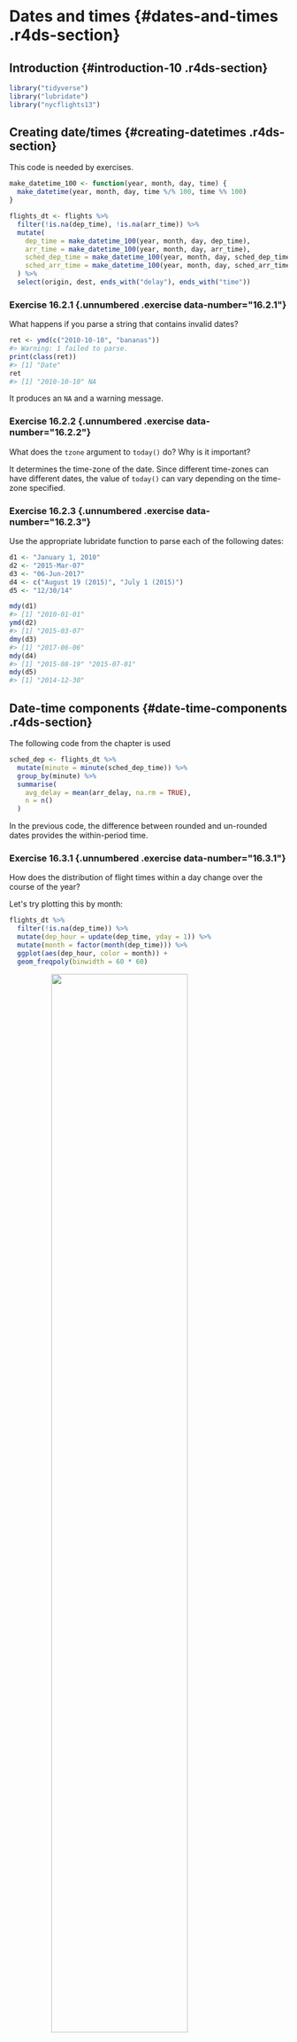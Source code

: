 
# Dates and times {#dates-and-times .r4ds-section}

## Introduction {#introduction-10 .r4ds-section}


```r
library("tidyverse")
library("lubridate")
library("nycflights13")
```

## Creating date/times {#creating-datetimes .r4ds-section}

This code is needed by exercises.

```r
make_datetime_100 <- function(year, month, day, time) {
  make_datetime(year, month, day, time %/% 100, time %% 100)
}

flights_dt <- flights %>%
  filter(!is.na(dep_time), !is.na(arr_time)) %>%
  mutate(
    dep_time = make_datetime_100(year, month, day, dep_time),
    arr_time = make_datetime_100(year, month, day, arr_time),
    sched_dep_time = make_datetime_100(year, month, day, sched_dep_time),
    sched_arr_time = make_datetime_100(year, month, day, sched_arr_time)
  ) %>%
  select(origin, dest, ends_with("delay"), ends_with("time"))
```

### Exercise 16.2.1 {.unnumbered .exercise data-number="16.2.1"}

<div class="question">

What happens if you parse a string that
contains invalid dates?

</div>

<div class="answer">


```r
ret <- ymd(c("2010-10-10", "bananas"))
#> Warning: 1 failed to parse.
print(class(ret))
#> [1] "Date"
ret
#> [1] "2010-10-10" NA
```

It produces an `NA` and a warning message.

</div>

### Exercise 16.2.2 {.unnumbered .exercise data-number="16.2.2"}

<div class="question">

What does the `tzone` argument to `today()` do? 
Why is it important?

</div>

<div class="answer">

It determines the time-zone of the date. 
Since different time-zones can have different dates, the value of `today()` can vary depending on the time-zone specified.

</div>

### Exercise 16.2.3 {.unnumbered .exercise data-number="16.2.3"}

<div class="question">

Use the appropriate lubridate function to parse each of the following dates:


```r
d1 <- "January 1, 2010"
d2 <- "2015-Mar-07"
d3 <- "06-Jun-2017"
d4 <- c("August 19 (2015)", "July 1 (2015)")
d5 <- "12/30/14"
```

</div>

<div class="answer">


```r
mdy(d1)
#> [1] "2010-01-01"
ymd(d2)
#> [1] "2015-03-07"
dmy(d3)
#> [1] "2017-06-06"
mdy(d4)
#> [1] "2015-08-19" "2015-07-01"
mdy(d5)
#> [1] "2014-12-30"
```

</div>

## Date-time components {#date-time-components .r4ds-section}

The following code from the chapter is used


```r
sched_dep <- flights_dt %>%
  mutate(minute = minute(sched_dep_time)) %>%
  group_by(minute) %>%
  summarise(
    avg_delay = mean(arr_delay, na.rm = TRUE),
    n = n()
  )
```
In the previous code, the difference between rounded and un-rounded dates provides the within-period time.

### Exercise 16.3.1 {.unnumbered .exercise data-number="16.3.1"}

<div class="question">

How does the distribution of flight times
within a day change over the course of the year?

</div>

<div class="answer">

Let's try plotting this by month:

```r
flights_dt %>%
  filter(!is.na(dep_time)) %>%
  mutate(dep_hour = update(dep_time, yday = 1)) %>%
  mutate(month = factor(month(dep_time))) %>%
  ggplot(aes(dep_hour, color = month)) +
  geom_freqpoly(binwidth = 60 * 60)
```

<img src="datetimes_files/figure-html/unnamed-chunk-8-1.png" width="70%" style="display: block; margin: auto;" />

This will look better if everything is normalized within groups. The reason
that February is lower is that there are fewer days and thus fewer flights.

```r
flights_dt %>%
  filter(!is.na(dep_time)) %>%
  mutate(dep_hour = update(dep_time, yday = 1)) %>%
  mutate(month = factor(month(dep_time))) %>%
  ggplot(aes(dep_hour, color = month)) +
  geom_freqpoly(aes(y = ..density..), binwidth = 60 * 60)
```

<img src="datetimes_files/figure-html/unnamed-chunk-9-1.png" width="70%" style="display: block; margin: auto;" />

At least to me there doesn't appear to much difference in within-day distribution over the year, but I maybe thinking about it incorrectly.

</div>

### Exercise 16.3.2 {.unnumbered .exercise data-number="16.3.2"}

<div class="question">

Compare `dep_time`, `sched_dep_time` and `dep_delay`. Are they consistent? Explain your findings.

</div>

<div class="answer">

If they are consistent, then `dep_time = sched_dep_time + dep_delay`.


```r
flights_dt %>%
  mutate(dep_time_ = sched_dep_time + dep_delay * 60) %>%
  filter(dep_time_ != dep_time) %>%
  select(dep_time_, dep_time, sched_dep_time, dep_delay)
#> # A tibble: 1,205 x 4
#>   dep_time_           dep_time            sched_dep_time      dep_delay
#>   <dttm>              <dttm>              <dttm>                  <dbl>
#> 1 2013-01-02 08:48:00 2013-01-01 08:48:00 2013-01-01 18:35:00       853
#> 2 2013-01-03 00:42:00 2013-01-02 00:42:00 2013-01-02 23:59:00        43
#> 3 2013-01-03 01:26:00 2013-01-02 01:26:00 2013-01-02 22:50:00       156
#> 4 2013-01-04 00:32:00 2013-01-03 00:32:00 2013-01-03 23:59:00        33
#> 5 2013-01-04 00:50:00 2013-01-03 00:50:00 2013-01-03 21:45:00       185
#> 6 2013-01-04 02:35:00 2013-01-03 02:35:00 2013-01-03 23:59:00       156
#> # … with 1,199 more rows
```

There exist discrepancies. It looks like there are mistakes in the dates. These
are flights in which the actual departure time is on the *next* day relative to
the scheduled departure time. We forgot to account for this when creating the
date-times using `make_datetime_100()` function in [16.2.2 From individual components](https://r4ds.had.co.nz/dates-and-times.html#from-individual-components). The code would have had to check if the departure time is less than
the scheduled departure time plus departure delay (in minutes). Alternatively, simply adding the departure delay to the scheduled departure time is a more robust way to construct the departure time because it will automatically account for crossing into the next day.

</div>

### Exercise 16.3.3 {.unnumbered .exercise data-number="16.3.3"}

<div class="question">

Compare `air_time` with the duration between the departure and arrival. 
Explain your findings.

</div>

<div class="answer">


```r
flights_dt %>%
  mutate(
    flight_duration = as.numeric(arr_time - dep_time),
    air_time_mins = air_time,
    diff = flight_duration - air_time_mins
  ) %>%
  select(origin, dest, flight_duration, air_time_mins, diff)
#> # A tibble: 328,063 x 5
#>   origin dest  flight_duration air_time_mins  diff
#>   <chr>  <chr>           <dbl>         <dbl> <dbl>
#> 1 EWR    IAH               193           227   -34
#> 2 LGA    IAH               197           227   -30
#> 3 JFK    MIA               221           160    61
#> 4 JFK    BQN               260           183    77
#> 5 LGA    ATL               138           116    22
#> 6 EWR    ORD               106           150   -44
#> # … with 3.281e+05 more rows
```

</div>

### Exercise 16.3.4 {.unnumbered .exercise data-number="16.3.4"}

<div class="question">

How does the average delay time change over the course of a day? Should you use `dep_time` or `sched_dep_time`? Why?

</div>

<div class="answer">

Use `sched_dep_time` because that is the relevant metric for someone scheduling a flight. Also, using `dep_time` will always bias delays to later in the day since delays will push flights later.


```r
flights_dt %>%
  mutate(sched_dep_hour = hour(sched_dep_time)) %>%
  group_by(sched_dep_hour) %>%
  summarise(dep_delay = mean(dep_delay)) %>%
  ggplot(aes(y = dep_delay, x = sched_dep_hour)) +
  geom_point() +
  geom_smooth()
#> `geom_smooth()` using method = 'loess' and formula 'y ~ x'
```

<img src="datetimes_files/figure-html/unnamed-chunk-12-1.png" width="70%" style="display: block; margin: auto;" />

</div>

### Exercise 16.3.5 {.unnumbered .exercise data-number="16.3.5"}

<div class="question">

On what day of the week should you leave if you want to minimize the chance of a delay?

</div>

<div class="answer">

Saturday has the lowest average departure delay time and the lowest average arrival delay time.


```r
flights_dt %>%
  mutate(dow = wday(sched_dep_time)) %>%
  group_by(dow) %>%
  summarise(
    dep_delay = mean(dep_delay),
    arr_delay = mean(arr_delay, na.rm = TRUE)
  ) %>%
  print(n = Inf)
#> # A tibble: 7 x 3
#>     dow dep_delay arr_delay
#>   <dbl>     <dbl>     <dbl>
#> 1     1     11.5       4.82
#> 2     2     14.7       9.65
#> 3     3     10.6       5.39
#> 4     4     11.7       7.05
#> 5     5     16.1      11.7 
#> 6     6     14.7       9.07
#> 7     7      7.62     -1.45
```


```r
flights_dt %>%
  mutate(wday = wday(dep_time, label = TRUE)) %>%
  group_by(wday) %>%
  summarize(ave_dep_delay = mean(dep_delay, na.rm = TRUE)) %>%
  ggplot(aes(x = wday, y = ave_dep_delay)) +
  geom_bar(stat = "identity")
```

<img src="datetimes_files/figure-html/16.3.5.fig1-1.png" width="70%" style="display: block; margin: auto;" />


```r
flights_dt %>%
  mutate(wday = wday(dep_time, label = TRUE)) %>%
  group_by(wday) %>%
  summarize(ave_arr_delay = mean(arr_delay, na.rm = TRUE)) %>%
  ggplot(aes(x = wday, y = ave_arr_delay)) +
  geom_bar(stat = "identity")
```

<img src="datetimes_files/figure-html/16.3.5.fig2-1.png" width="70%" style="display: block; margin: auto;" />

</div>

### Exercise 16.3.6 {.unnumbered .exercise data-number="16.3.6"}

<div class="question">

What makes the distribution of `diamonds$carat` and `flights$sched_dep_time` similar?

</div>

<div class="answer">


```r
ggplot(diamonds, aes(x = carat)) +
  geom_density()
```

<img src="datetimes_files/figure-html/unnamed-chunk-13-1.png" width="70%" style="display: block; margin: auto;" />

In both `carat` and `sched_dep_time` there are abnormally large numbers of values are at nice "human" numbers. In `sched_dep_time` it is at 00 and 30 minutes. In carats, it is at 0, 1/3, 1/2, 2/3,


```r
ggplot(diamonds, aes(x = carat %% 1 * 100)) +
  geom_histogram(binwidth = 1)
```

<img src="datetimes_files/figure-html/unnamed-chunk-14-1.png" width="70%" style="display: block; margin: auto;" />

In scheduled departure times it is 00 and 30 minutes, and minutes
ending in 0 and 5.


```r
ggplot(flights_dt, aes(x = minute(sched_dep_time))) +
  geom_histogram(binwidth = 1)
```

<img src="datetimes_files/figure-html/unnamed-chunk-15-1.png" width="70%" style="display: block; margin: auto;" />

</div>

### Exercise 16.3.7 {.unnumbered .exercise data-number="16.3.7"}

<div class="question">

Confirm my hypothesis that the early departures of flights in minutes 20-30 and 50-60 are caused by scheduled flights that leave early. 
Hint: create a binary variable that tells you whether or not a flight was delayed.

</div>

<div class="answer">

Create a binary variable `early` that is 1 if a flight leaves early, and 0 if if does not.
Grouping flights by the minute of departure shows that the proportion that are early
departures is highest between minutes 20-30 and 50-60.

```r
flights_dt %>%
  mutate(
    minute = minute(dep_time),
    early = dep_delay < 0
  ) %>%
  group_by(minute) %>%
  summarise(
    early = mean(early, na.rm = TRUE),
    n = n()
  ) %>%
  ggplot(aes(minute, early)) +
  geom_line()
```

<img src="datetimes_files/figure-html/unnamed-chunk-16-1.png" width="70%" style="display: block; margin: auto;" />

</div>

## Time spans {#time-spans .r4ds-section}

### Exercise 16.4.1 {.unnumbered .exercise data-number="16.4.1"}

<div class="question">

Why is there `months()` but no `dmonths()`?

</div>

<div class="answer">

There is no direct unambiguous value of months in seconds since months have differing numbers of days.

-   31 days: January, March, May, July, August, October
-   30 days: April, June, September, November, December
-   28 or 29 days: February

The month is not a duration of time defined independently of when it occurs, but a special interval between two dates.

</div>

### Exercise 16.4.2 {.unnumbered .exercise data-number="16.4.2"}

<div class="question">

Explain `days(overnight * 1)` to someone who has just started learning R. 
How does it work?

</div>

<div class="answer">

The variable `overnight` is equal to `TRUE` or `FALSE`.
If it is an overnight flight, this becomes 1 day, and if not, then overnight = 0, and no days are added to the date.

</div>

### Exercise 16.4.3 {.unnumbered .exercise data-number="16.4.3"}

<div class="question">

Create a vector of dates giving the first day of every month in 2015. 
Create a vector of dates giving the first day of every month in the current year.

</div>

<div class="answer">

A vector of the first day of the month for every month in 2015:

```r
ymd("2015-01-01") + months(0:11)
#>  [1] "2015-01-01" "2015-02-01" "2015-03-01" "2015-04-01" "2015-05-01"
#>  [6] "2015-06-01" "2015-07-01" "2015-08-01" "2015-09-01" "2015-10-01"
#> [11] "2015-11-01" "2015-12-01"
```

To get the vector of the first day of the month for *this* year, we first need to figure out what this year is, and get January 1st of it.
I can do that by taking `today()` and truncating it to the year using `floor_date()`:

```r
floor_date(today(), unit = "year") + months(0:11)
#>  [1] "2019-01-01" "2019-02-01" "2019-03-01" "2019-04-01" "2019-05-01"
#>  [6] "2019-06-01" "2019-07-01" "2019-08-01" "2019-09-01" "2019-10-01"
#> [11] "2019-11-01" "2019-12-01"
```

</div>

### Exercise 16.4.4 {.unnumbered .exercise data-number="16.4.4"}

<div class="question">

Write a function that given your birthday (as a date), returns how old you are in years.

</div>

<div class="answer">


```r
age <- function(bday) {
  (bday %--% today()) %/% years(1)
}
age(ymd("1990-10-12"))
#> Note: method with signature 'Timespan#Timespan' chosen for function '%/%',
#>  target signature 'Interval#Period'.
#>  "Interval#ANY", "ANY#Period" would also be valid
#> [1] 28
```

</div>

### Exercise 16.4.5 {.unnumbered .exercise data-number="16.4.5"}

<div class="question">

Why can’t `(today() %--% (today() + years(1)) / months(1)` work?

</div>

<div class="answer">

The code in the question is missing a parentheses.
So, I will assume that that the correct code is,

```r
(today() %--% (today() + years(1))) / months(1)
#> [1] 12
```

While this code will not display a warning or message, it does not work exactly as
expected. The problem is discussed in the [Intervals](https://r4ds.had.co.nz/dates-and-times.html#intervals) section.

The numerator of the expression, `(today() %--% (today() + years(1))`, is an *interval*, which 
as a duration of time along with a starting point. The interval has an exact number of
seconds.
The denominator of the expression, `months(1)`, is a period, which is meaningful to humans but not defined in terms of an exact number of seconds.
Months can be 28, 29, 30, or 31 days, so it is not clear what `months(1)` divide by?
The code does not produce a warning message, but it will not always produce the correct result.

To find the number of months within an interval use `%/%` instead of `/`,

```r
(today() %--% (today() + years(1))) %/% months(1)
#> [1] 12
```

Alternatively, you could define a "month" as 30 days, and run

```r
(today() %--% (today() + years(1))) / days(30)
#> [1] 12.2
```

There's one other minor  way in which this will not work is that `today() + years(1)` is not defined for February 29th on leap years:

```r
as.Date("2016-02-29") + years(1)
#> [1] NA
```

</div>

## Time zones {#time-zones .r4ds-section}

<!--html_preserve--><div class="alert alert-warning hints-alert">
<div class="hints-icon">
<i class="fa fa-exclamation-circle"></i>
</div>
<div class="hints-container">No exercises</div>
</div><!--/html_preserve-->
